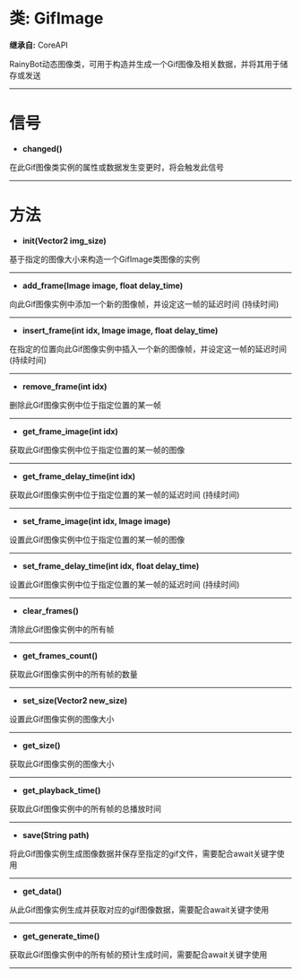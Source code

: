 # 类: GifImage  
  
**继承自:** CoreAPI  
  
RainyBot动态图像类，可用于构造并生成一个Gif图像及相关数据，并将其用于储存或发送  
  
---  
  
# 信号 
  
- **changed()**  
  
在此Gif图像类实例的属性或数据发生变更时，将会触发此信号  
  
---  
  
# 方法 
  
- **init(Vector2 img_size)**  
  
基于指定的图像大小来构造一个GifImage类图像的实例  
  
---  
  
- **add_frame(Image image, float delay_time)**  
  
向此Gif图像实例中添加一个新的图像帧，并设定这一帧的延迟时间 (持续时间)  
  
---  
  
- **insert_frame(int idx, Image image, float delay_time)**  
  
在指定的位置向此Gif图像实例中插入一个新的图像帧，并设定这一帧的延迟时间 (持续时间)  
  
---  
  
- **remove_frame(int idx)**  
  
删除此Gif图像实例中位于指定位置的某一帧  
  
---  
  
- **get_frame_image(int idx)**  
  
获取此Gif图像实例中位于指定位置的某一帧的图像  
  
---  
  
- **get_frame_delay_time(int idx)**  
  
获取此Gif图像实例中位于指定位置的某一帧的延迟时间 (持续时间)  
  
---  
  
- **set_frame_image(int idx, Image image)**  
  
设置此Gif图像实例中位于指定位置的某一帧的图像  
  
---  
  
- **set_frame_delay_time(int idx, float delay_time)**  
  
设置此Gif图像实例中位于指定位置的某一帧的延迟时间 (持续时间)  
  
---  
  
- **clear_frames()**  
  
清除此Gif图像实例中的所有帧  
  
---  
  
- **get_frames_count()**  
  
获取此Gif图像实例中的所有帧的数量  
  
---  
  
- **set_size(Vector2 new_size)**  
  
设置此Gif图像实例的图像大小  
  
---  
  
- **get_size()**  
  
获取此Gif图像实例的图像大小  
  
---  
  
- **get_playback_time()**  
  
获取此Gif图像实例中的所有帧的总播放时间  
  
---  
  
- **save(String path)**  
  
将此Gif图像实例生成图像数据并保存至指定的gif文件，需要配合await关键字使用  
  
---  
  
- **get_data()**  
  
从此Gif图像实例生成并获取对应的gif图像数据，需要配合await关键字使用  
  
---  
  
- **get_generate_time()**  
  
获取此Gif图像实例中的所有帧的预计生成时间，需要配合await关键字使用  
  
---  
  

